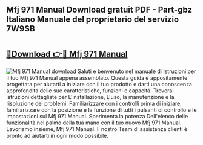 ## Mfj 971 Manual Download gratuit PDF - Part-gbz Italiano Manuale del proprietario del servizio 7W9SB

# <h2><a href="http://dfgd5f.blite.top/?on=Mfj+971+Manual">🔗Download 👉🔴 Mfj 971 Manual</a></h2>

[![Mfj 971 Manual download](https://i.imgur.com/lujVjoI.png)](http://dfgd5f.blite.top/?on=Mfj+971+Manual)
Saluti e benvenuto nel manuale di Istruzioni per il tuo Mfj 971 Manual appena assemblato. Questa guida è appositamente progettata per aiutarti a iniziare con il tuo prodotto e darti una conoscenza approfondita delle sue caratteristiche, funzioni e capacità. Troverai istruzioni dettagliate per L'installazione, L'uso, la manutenzione e la risoluzione dei problemi. Familiarizzare con i controlli prima di iniziare, familiarizzare con la posizione e la funzione di tutti i pulsanti di controllo e le impostazioni sul Mfj 971 Manual. Sperimenta la potenza Dell'elenco delle funzionalità nel palmo della tua mano con il tuo nuovo Mfj 971 Manual. Lavoriamo insieme, Mfj 971 Manual. Il nostro Team di assistenza clienti è pronto ad aiutarti in ogni modo possibile.
